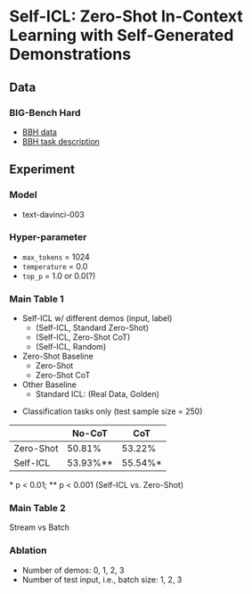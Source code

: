 # Self-ICL: Zero-Shot In-Context Learning with Self-Generated Demonstrations

## Data
### BIG-Bench Hard 
- [BBH data](https://github.com/suzgunmirac/BIG-Bench-Hard/tree/main/bbh)
- [BBH task description](https://github.com/nlplab-best-team/Self-ICL/tree/main/bbh)

## Experiment

### Model
- text-davinci-003

### Hyper-parameter
- ```max_tokens``` = 1024
- ```temperature``` = 0.0
- ```top_p``` = 1.0 or 0.0(?)

### Main Table 1
- Self-ICL w/ different demos (input, label)
  - (Self-ICL, Standard Zero-Shot)
  - (Self-ICL, Zero-Shot CoT)
  - (Self-ICL, Random)
- Zero-Shot Baseline
  - Zero-Shot
  - Zero-Shot CoT
- Other Baseline
  - Standard ICL: (Real Data, Golden)

* Classification tasks only (test sample size = 250)

|        | No-CoT    | CoT       |
|--------|-----------|-----------|
| Zero-Shot | 50.81% | 53.22% |
| Self-ICL | 53.93%\*\*| 55.54%\*|

\* p < 0.01; \*\* p < 0.001 (Self-ICL vs. Zero-Shot)

### Main Table 2
Stream vs Batch

### Ablation
- Number of demos: 0, 1, 2, 3
- Number of test input, i.e., batch size: 1, 2, 3
